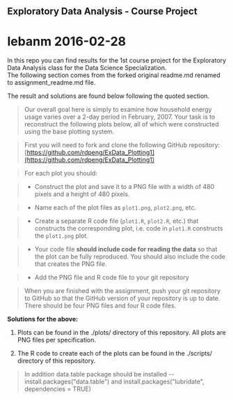 ## Exploratory Data Analysis - Course Project

# lebanm 2016-02-28 

In this repo you can find results for the 1st course project for the Exploratory Data Analysis class for the Data Science Specialization.  
The following section comes from the forked original readme.md renamed to assignment_readme.md file.  

The result and solutions are found below following the quoted section.

> Our overall goal here is simply to examine how household energy usage varies over a 2-day period in February, 2007. 
Your task is to reconstruct the following plots below, all of which were constructed using the base plotting system.

> First you will need to fork and clone the following GitHub repository: [https://github.com/rdpeng/ExData_Plotting1](https://github.com/rdpeng/ExData_Plotting1)

> For each plot you should:

> * Construct the plot and save it to a PNG file with a width of 480 pixels and a height of 480 pixels.

> * Name each of the plot files as `plot1.png`, `plot2.png`, etc.

> * Create a separate R code file (`plot1.R`, `plot2.R`, etc.) that constructs the corresponding plot, i.e. code in `plot1.R` constructs the `plot1.png` plot. 

> * Your code file **should include code for reading the data** so that the plot can be fully reproduced. You should also include the code that creates the PNG file.

> * Add the PNG file and R code file to your git repository

> When you are finished with the assignment, push your git repository to GitHub so that the GitHub version of your repository is up to date. There should be four PNG files and four R code files.

**Solutions for the above:**

1. Plots can be found in the ./plots/ directory of this repository.  All plots are PNG files per specification.

2. The R code to create each of the plots can be found in the ./scripts/  directory of this repository.


> In addition data.table package should be installed --install.packages("data.table") and install.packages("lubridate", dependencies = TRUE)
   
